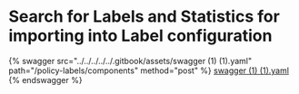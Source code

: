 # Search for Labels and Statistics for importing into Label configuration

{% swagger src="../../../../../.gitbook/assets/swagger (1) (1).yaml" path="/policy-labels/components" method="post" %}
[swagger (1) (1).yaml](<../../../../../.gitbook/assets/swagger (1) (1).yaml>)
{% endswagger %}
